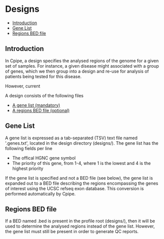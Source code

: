 # Designs

* [Introduction](#introduction)
* [Gene List](#gene-list)
* [Regions BED file](#regions-bed-file)

## Introduction

In Cpipe, a design specifies the analysed regions of the genome for a given set of samples. For instance, a given disease might
 associated with a group of genes, which we then group into a design and re-use for analysis of patients being tested
 for this disease.
 
However, current
 
A design consists of the following files
* [A gene list (mandatory)](#gene-list)
* [A regions BED file (optional)](#regions-bed-file)

## Gene List
A gene list is expressed as a tab-separated (TSV) text file named '<profile name>.genes.txt', located in the design directory 
(designs/<profile name>). The gene list has the following fields per line
* The offical HGNC gene symbol 
* The priority of this gene, from 1-4, where 1 is the lowest and 4 is the highest priority

If the gene list is specified and not a BED file (see below), the gene list is expanded out to a BED file describing the 
regions encompassing the genes of interest using the UCSC refseq exon database. 
This conversion is performed automatically by Cpipe.
 
## Regions BED file
If a BED named <profile name>.bed is present in the profile root (designs/<profile name>), then it will be used
to determine the analysed regions instead of the gene list. However, the gene list must still be present in order to
generate QC reports.